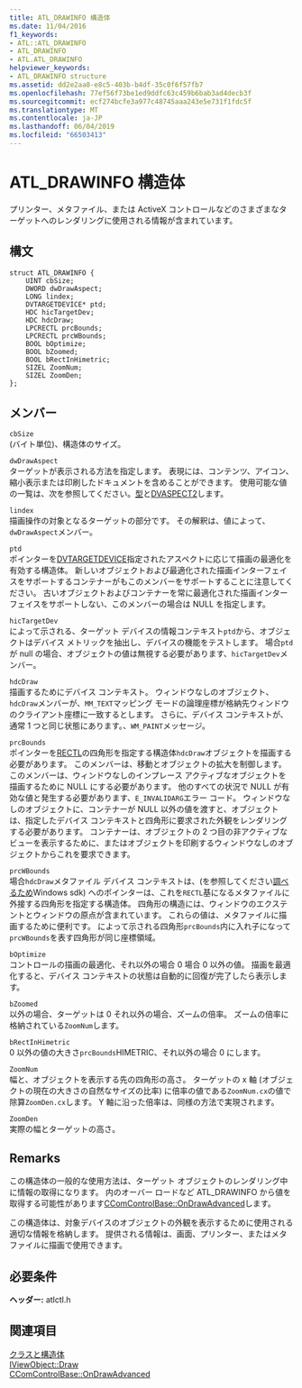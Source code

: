 ```yaml
---
title: ATL_DRAWINFO 構造体
ms.date: 11/04/2016
f1_keywords:
- ATL::ATL_DRAWINFO
- ATL_DRAWINFO
- ATL.ATL_DRAWINFO
helpviewer_keywords:
- ATL_DRAWINFO structure
ms.assetid: dd2e2aa8-e8c5-403b-b4df-35c0f6f57fb7
ms.openlocfilehash: 77ef56f73be1ed9ddfc63c459b6bab3ad4decb3f
ms.sourcegitcommit: ecf274bcfe3a977c48745aaa243e5e731f1fdc5f
ms.translationtype: MT
ms.contentlocale: ja-JP
ms.lasthandoff: 06/04/2019
ms.locfileid: "66503413"
---
```

# <a name="atldrawinfo-structure"></a>ATL_DRAWINFO 構造体

プリンター、メタファイル、または ActiveX コントロールなどのさまざまなターゲットへのレンダリングに使用される情報が含まれています。

## <a name="syntax"></a>構文

```
struct ATL_DRAWINFO {
    UINT cbSize;
    DWORD dwDrawAspect;
    LONG lindex;
    DVTARGETDEVICE* ptd;
    HDC hicTargetDev;
    HDC hdcDraw;
    LPCRECTL prcBounds;
    LPCRECTL prcWBounds;
    BOOL bOptimize;
    BOOL bZoomed;
    BOOL bRectInHimetric;
    SIZEL ZoomNum;
    SIZEL ZoomDen;
};
```

## <a name="members"></a>メンバー

`cbSize`<br/>
(バイト単位)、構造体のサイズ。

`dwDrawAspect`<br/>
ターゲットが表示される方法を指定します。 表現には、コンテンツ、アイコン、縮小表示または印刷したドキュメントを含めることができます。 使用可能な値の一覧は、次を参照してください。[型](/windows/desktop/api/wtypes/ne-wtypes-tagdvaspect)と[DVASPECT2](/windows/desktop/api/ocidl/ne-ocidl-tagdvaspect2)します。

`lindex`<br/>
描画操作の対象となるターゲットの部分です。 その解釈は、値によって、`dwDrawAspect`メンバー。

`ptd`<br/>
ポインターを[DVTARGETDEVICE](/windows/desktop/api/objidl/ns-objidl-tagdvtargetdevice)指定されたアスペクトに応じて描画の最適化を有効する構造体。 新しいオブジェクトおよび最適化された描画インターフェイスをサポートするコンテナーがもこのメンバーをサポートすることに注意してください。 古いオブジェクトおよびコンテナーを常に最適化された描画インターフェイスをサポートしない、このメンバーの場合は NULL を指定します。

`hicTargetDev`<br/>
によって示される、ターゲット デバイスの情報コンテキスト`ptd`から、オブジェクトはデバイス メトリックを抽出し、デバイスの機能をテストします。 場合`ptd`が null の場合、オブジェクトの値は無視する必要があります、`hicTargetDev`メンバー。

`hdcDraw`<br/>
描画するためにデバイス コンテキスト。 ウィンドウなしのオブジェクト、`hdcDraw`メンバーが、`MM_TEXT`マッピング モードの論理座標が格納先ウィンドウのクライアント座標に一致するとします。 さらに、デバイス コンテキストが、通常 1 つと同じ状態にあります。、`WM_PAINT`メッセージ。

`prcBounds`<br/>
ポインターを[RECTL](/previous-versions//dd162907\(v=vs.85\))の四角形を指定する構造体`hdcDraw`オブジェクトを描画する必要があります。 このメンバーは、移動とオブジェクトの拡大を制御します。 このメンバーは、ウィンドウなしのインプレース アクティブなオブジェクトを描画するために NULL にする必要があります。 他のすべての状況で NULL が有効な値と発生する必要があります、`E_INVALIDARG`エラー コード。 ウィンドウなしのオブジェクトに、コンテナーが NULL 以外の値を渡すと、オブジェクトは、指定したデバイス コンテキストと四角形に要求された外観をレンダリングする必要があります。 コンテナーは、オブジェクトの 2 つ目の非アクティブなビューを表示するために、またはオブジェクトを印刷するウィンドウなしのオブジェクトからこれを要求できます。

`prcWBounds`<br/>
場合`hdcDraw`メタファイル デバイス コンテキストは、(を参照してください[調べるため](/windows/desktop/api/wingdi/nf-wingdi-getdevicecaps)Windows sdk) へのポインターは、これを`RECTL`基になるメタファイルに外接する四角形を指定する構造体。 四角形の構造には、ウィンドウのエクステントとウィンドウの原点が含まれています。 これらの値は、メタファイルに描画するために便利です。 によって示される四角形`prcBounds`内に入れ子になって`prcWBounds`を表す四角形が同じ座標領域。

`bOptimize`<br/>
コントロールの描画の最適化、それ以外の場合 0 場合 0 以外の値。 描画を最適化すると、デバイス コンテキストの状態は自動的に回復が完了したら表示します。

`bZoomed`<br/>
以外の場合、ターゲットは 0 それ以外の場合、ズームの倍率。 ズームの倍率に格納されている`ZoomNum`します。

`bRectInHimetric`<br/>
0 以外の値の大きさ`prcBounds`HIMETRIC、それ以外の場合 0 にします。

`ZoomNum`<br/>
幅と、オブジェクトを表示する先の四角形の高さ。 ターゲットの x 軸 (オブジェクトの現在の大きさの自然なサイズの比率) に倍率の値である`ZoomNum.cx`の値で除算`ZoomDen.cx`します。 Y 軸に沿った倍率は、同様の方法で実現されます。

`ZoomDen`<br/>
実際の幅とターゲットの高さ。

## <a name="remarks"></a>Remarks

この構造体の一般的な使用方法は、ターゲット オブジェクトのレンダリング中に情報の取得になります。 内のオーバー ロードなど ATL_DRAWINFO から値を取得する可能性があります[CComControlBase::OnDrawAdvanced](ccomcontrolbase-class.md#ondrawadvanced)します。

この構造体は、対象デバイスのオブジェクトの外観を表示するために使用される適切な情報を格納します。 提供される情報は、画面、プリンター、またはメタファイルに描画で使用できます。

## <a name="requirements"></a>必要条件

**ヘッダー:** atlctl.h

## <a name="see-also"></a>関連項目

[クラスと構造体](../../atl/reference/atl-classes.md)<br/>
[IViewObject::Draw](/windows/desktop/api/oleidl/nf-oleidl-iviewobject-draw)<br/>
[CComControlBase::OnDrawAdvanced](../../atl/reference/ccomcontrolbase-class.md#ondrawadvanced)

